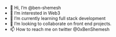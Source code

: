 - 👋 Hi, I’m @ben-shemesh
- 👀 I’m interested in Web3 
- 🌱 I’m currently learning full stack development
- 💞️ I’m looking to collaborate on front end projects. 
- 📫 How to reach me on twitter @0xBenShemesh

<!---
ben-shemesh/ben-shemesh is a ✨ special ✨ repository because its `README.md` (this file) appears on your GitHub profile.
You can click the Preview link to take a look at your changes.
--->
